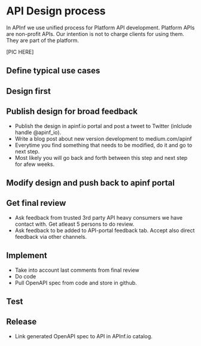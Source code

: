 # API Design process

In APInf we use unified process for Platform API development. Platform APIs are non-profit APIs. Our intention is not to charge clients for using them. They are part of the platform. 

[PIC HERE]

## Define typical use cases

## Design first

## Publish design for broad feedback

- Publish the design in apinf.io portal and post a tweet to Twitter (inlclude handle @apinf_io). 
- Write a blog post about new version development to medium.com/apinf 
- Everytime you find something that needs to be modified, do it and go to next step. 
- Most likely you will go back and forth between this step and next step for afew weeks. 

## Modify design and push back to apinf portal


## Get final review

- Ask feedback from trusted 3rd party API heavy consumers we have contact with. Get atleast 5 persons to do review. 
- Ask feedback to be added to API-portal feedback tab. Accept also direct feedback via other channels. 

## Implement
- Take into account last comments from final review
- Do code
- Pull OpenAPI spec from code and store in github. 

## Test


## Release

- Link generated OpenAPI spec to API in APInf.io catalog. 

